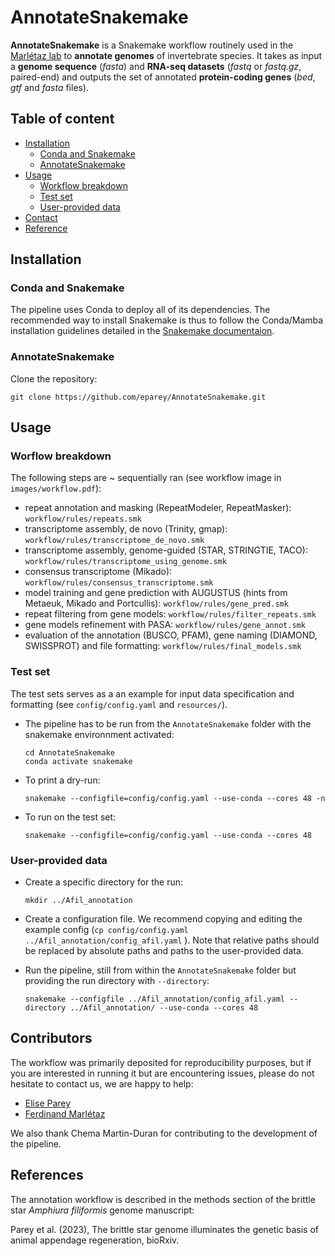 # AnnotateSnakemake

**AnnotateSnakemake** is a Snakemake workflow routinely used in the [Marlétaz lab](https://fmarletaz.github.io/) to **annotate genomes** of invertebrate species. It takes as input a **genome sequence** (*fasta*) and **RNA-seq datasets** (*fastq* or *fastq.gz*, paired-end) and outputs the set of annotated **protein-coding genes** (*bed*, *gtf* and *fasta* files).


## Table of content
  - [Installation](#installation)
    - [Conda and Snakemake](#conda-and-snakemake)
    - [AnnotateSnakemake](#annotatesnakemake)
  - [Usage](#usage)
  	- [Workflow breakdown](#workflow-breakdown)
    - [Test set](#test-set)
    - [User-provided data](#user-provided-data)
  - [Contact](#contact)
  - [Reference](#reference)

## Installation

### Conda and Snakemake

The pipeline uses Conda to deploy all of its dependencies. The recommended way to install Snakemake is thus to follow the Conda/Mamba installation guidelines detailed in the [Snakemake documentaion](https://snakemake.readthedocs.io/en/stable/getting_started/installation.html).


### AnnotateSnakemake

Clone the repository:

  ```
  git clone https://github.com/eparey/AnnotateSnakemake.git
  ```

## Usage

### Worflow breakdown

The following steps are ~ sequentially ran (see workflow image in `images/workflow.pdf`):

- repeat annotation and masking (RepeatModeler, RepeatMasker): `workflow/rules/repeats.smk`
- transcriptome assembly, de novo (Trinity, gmap): `workflow/rules/transcriptome_de_novo.smk`
- transcriptome assembly, genome-guided (STAR, STRINGTIE, TACO): `workflow/rules/transcriptome_using_genome.smk`
- consensus transcriptome (Mikado): `workflow/rules/consensus_transcriptome.smk`
- model training and gene prediction with AUGUSTUS (hints from Metaeuk, Mikado and Portcullis): `workflow/rules/gene_pred.smk`
- repeat filtering from gene models: `workflow/rules/filter_repeats.smk`
- gene models refinement with PASA: `workflow/rules/gene_annot.smk`
- evaluation of the annotation (BUSCO, PFAM), gene naming (DIAMOND, SWISSPROT) and file formatting: `workflow/rules/final_models.smk`

### Test set

The test sets serves as a an example for input data specification and formatting (see `config/config.yaml` and `resources/`).

- The pipeline has to be run from the `AnnotateSnakemake` folder with the snakemake environnment activated:

	```
	cd AnnotateSnakemake
	conda activate snakemake
	```

- To print a dry-run:

	```
	snakemake --configfile=config/config.yaml --use-conda --cores 48 -n
	````

- To run on the test set:

	```
	snakemake --configfile=config/config.yaml --use-conda --cores 48
	````


### User-provided data

- Create a specific directory for the run:

	```
	mkdir ../Afil_annotation
	```

- Create a configuration file. We recommend copying and editing the example config (`cp config/config.yaml ../Afil_annotation/config_afil.yaml` ). Note that relative paths should be replaced by absolute paths and paths to the user-provided data.

- Run the pipeline, still from within the `AnnotateSnakemake` folder but providing the run directory with `--directory`:

	```
	snakemake --configfile ../Afil_annotation/config_afil.yaml --directory ../Afil_annotation/ --use-conda --cores 48
	```


## Contributors

The workflow was primarily deposited for reproducibility purposes, but if you are interested in running it but are encountering issues, please do not hesitate to contact us, we are happy to help:

- [Elise Parey](e.parey@ucl.ac.uk)
- [Ferdinand Marlétaz](f.marletaz@ucl.ac.uk)

We also thank Chema Martin-Duran for contributing to the development of the pipeline.

## References

The annotation workflow is described in the methods section of the brittle star *Amphiura filiformis* genome manuscript:

Parey et al. (2023), The brittle star genome illuminates the genetic basis of animal appendage regeneration, bioRxiv.
